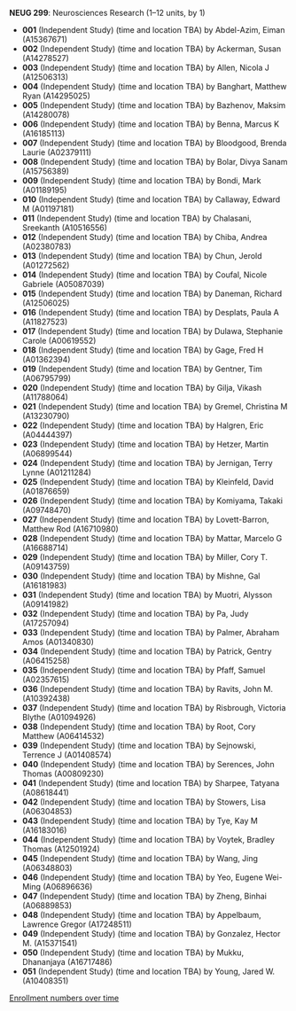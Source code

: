 **NEUG 299**: Neurosciences Research (1–12 units, by 1)

- **001** (Independent Study) (time and location TBA) by Abdel-Azim, Eiman (A15367671)
- **002** (Independent Study) (time and location TBA) by Ackerman, Susan (A14278527)
- **003** (Independent Study) (time and location TBA) by Allen, Nicola J (A12506313)
- **004** (Independent Study) (time and location TBA) by Banghart, Matthew Ryan (A14295025)
- **005** (Independent Study) (time and location TBA) by Bazhenov, Maksim (A14280078)
- **006** (Independent Study) (time and location TBA) by Benna, Marcus K (A16185113)
- **007** (Independent Study) (time and location TBA) by Bloodgood, Brenda Laurie (A02379111)
- **008** (Independent Study) (time and location TBA) by Bolar, Divya Sanam (A15756389)
- **009** (Independent Study) (time and location TBA) by Bondi, Mark (A01189195)
- **010** (Independent Study) (time and location TBA) by Callaway, Edward M (A01197181)
- **011** (Independent Study) (time and location TBA) by Chalasani, Sreekanth (A10516556)
- **012** (Independent Study) (time and location TBA) by Chiba, Andrea (A02380783)
- **013** (Independent Study) (time and location TBA) by Chun, Jerold (A01272562)
- **014** (Independent Study) (time and location TBA) by Coufal, Nicole Gabriele (A05087039)
- **015** (Independent Study) (time and location TBA) by Daneman, Richard (A12506025)
- **016** (Independent Study) (time and location TBA) by Desplats, Paula A (A11827523)
- **017** (Independent Study) (time and location TBA) by Dulawa, Stephanie Carole (A00619552)
- **018** (Independent Study) (time and location TBA) by Gage, Fred H (A01362394)
- **019** (Independent Study) (time and location TBA) by Gentner, Tim (A06795799)
- **020** (Independent Study) (time and location TBA) by Gilja, Vikash (A11788064)
- **021** (Independent Study) (time and location TBA) by Gremel, Christina M (A13230790)
- **022** (Independent Study) (time and location TBA) by Halgren, Eric (A04444397)
- **023** (Independent Study) (time and location TBA) by Hetzer, Martin (A06899544)
- **024** (Independent Study) (time and location TBA) by Jernigan, Terry Lynne (A01211284)
- **025** (Independent Study) (time and location TBA) by Kleinfeld, David (A01876659)
- **026** (Independent Study) (time and location TBA) by Komiyama, Takaki (A09748470)
- **027** (Independent Study) (time and location TBA) by Lovett-Barron, Matthew Rod (A16710980)
- **028** (Independent Study) (time and location TBA) by Mattar, Marcelo G (A16688714)
- **029** (Independent Study) (time and location TBA) by Miller, Cory T. (A09143759)
- **030** (Independent Study) (time and location TBA) by Mishne, Gal (A16181983)
- **031** (Independent Study) (time and location TBA) by Muotri, Alysson (A09141982)
- **032** (Independent Study) (time and location TBA) by Pa, Judy (A17257094)
- **033** (Independent Study) (time and location TBA) by Palmer, Abraham Amos (A01340830)
- **034** (Independent Study) (time and location TBA) by Patrick, Gentry (A06415258)
- **035** (Independent Study) (time and location TBA) by Pfaff, Samuel (A02357615)
- **036** (Independent Study) (time and location TBA) by Ravits, John M. (A10392438)
- **037** (Independent Study) (time and location TBA) by Risbrough, Victoria Blythe (A01094926)
- **038** (Independent Study) (time and location TBA) by Root, Cory Matthew (A06414532)
- **039** (Independent Study) (time and location TBA) by Sejnowski, Terrence J (A01408574)
- **040** (Independent Study) (time and location TBA) by Serences, John Thomas (A00809230)
- **041** (Independent Study) (time and location TBA) by Sharpee, Tatyana (A08618441)
- **042** (Independent Study) (time and location TBA) by Stowers, Lisa (A06304853)
- **043** (Independent Study) (time and location TBA) by Tye, Kay M (A16183016)
- **044** (Independent Study) (time and location TBA) by Voytek, Bradley Thomas (A12501924)
- **045** (Independent Study) (time and location TBA) by Wang, Jing (A06348803)
- **046** (Independent Study) (time and location TBA) by Yeo, Eugene Wei-Ming (A06896636)
- **047** (Independent Study) (time and location TBA) by Zheng, Binhai (A06889853)
- **048** (Independent Study) (time and location TBA) by Appelbaum, Lawrence Gregor (A17248511)
- **049** (Independent Study) (time and location TBA) by Gonzalez, Hector M. (A15371541)
- **050** (Independent Study) (time and location TBA) by Mukku, Dhananjaya (A16717486)
- **051** (Independent Study) (time and location TBA) by Young, Jared W. (A10408351)

[Enrollment numbers over time](./NEUG299.tsv)
